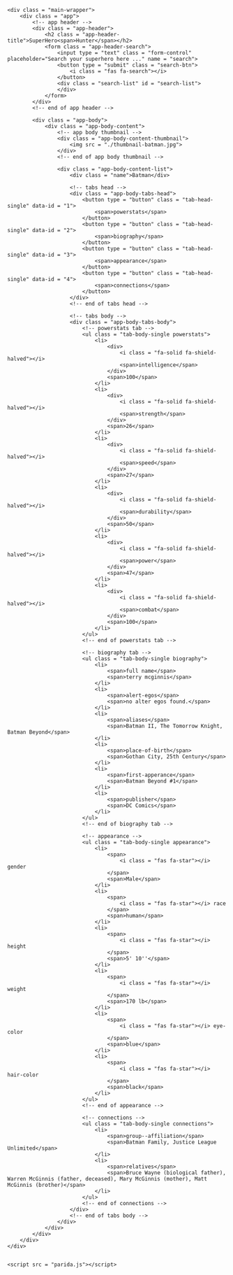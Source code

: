 <!DOCTYPE html>
<html lang="en">
<head>
    <meta charset="UTF-8">
    <meta http-equiv="X-UA-Compatible" content="IE=edge">
    <meta name="viewport" content="width=device-width, initial-scale=1.0">
    <title>Superhero hunter app</title>
    <link rel = "stylesheet" href = "parida.css">
    <link rel="stylesheet" href="https://cdnjs.cloudflare.com/ajax/libs/font-awesome/6.1.1/css/all.min.css" integrity="sha512-KfkfwYDsLkIlwQp6LFnl8zNdLGxu9YAA1QvwINks4PhcElQSvqcyVLLD9aMhXd13uQjoXtEKNosOWaZqXgel0g==" crossorigin="anonymous" referrerpolicy="no-referrer" />
</head>
<body>
    
    <div class = "main-wrapper">
        <div class = "app">
            <!-- app header -->
            <div class = "app-header">
                <h2 class = "app-header-title">SuperHero<span>Hunter</span></h2>
                <form class = "app-header-search">
                    <input type = "text" class = "form-control" placeholder="Search your superhero here ..." name = "search">
                    <button type = "submit" class = "search-btn">
                        <i class = "fas fa-search"></i>
                    </button>
                    <div class = "search-list" id = "search-list">
                    </div>
                </form>
            </div>
            <!-- end of app header -->

            <div class = "app-body">
                <div class = "app-body-content">
                    <!-- app body thumbnail -->
                    <div class = "app-body-content-thumbnail">
                        <img src = "./thumbnail-batman.jpg">
                    </div>
                    <!-- end of app body thumbnail -->
                    
                    <div class = "app-body-content-list">
                        <div class = "name">Batman</div>

                        <!-- tabs head -->
                        <div class = "app-body-tabs-head">
                            <button type = "button" class = "tab-head-single" data-id = "1">
                                <span>powerstats</span>
                            </button>
                            <button type = "button" class = "tab-head-single" data-id = "2">
                                <span>biography</span>
                            </button>
                            <button type = "button" class = "tab-head-single" data-id = "3">
                                <span>appearance</span>
                            </button>
                            <button type = "button" class = "tab-head-single" data-id = "4">
                                <span>connections</span>
                            </button>
                        </div>
                        <!-- end of tabs head -->

                        <!-- tabs body -->
                        <div class = "app-body-tabs-body">
                            <!-- powerstats tab -->
                            <ul class = "tab-body-single powerstats">
                                <li>
                                    <div>
                                        <i class = "fa-solid fa-shield-halved"></i>
                                        <span>intelligence</span>
                                    </div>
                                    <span>100</span>
                                </li>
                                <li>
                                    <div>
                                        <i class = "fa-solid fa-shield-halved"></i>
                                        <span>strength</span>
                                    </div>
                                    <span>26</span>
                                </li>
                                <li>
                                    <div>
                                        <i class = "fa-solid fa-shield-halved"></i>
                                        <span>speed</span>
                                    </div>
                                    <span>27</span>
                                </li>
                                <li>
                                    <div>
                                        <i class = "fa-solid fa-shield-halved"></i>
                                        <span>durability</span>
                                    </div>
                                    <span>50</span>
                                </li>
                                <li>
                                    <div>
                                        <i class = "fa-solid fa-shield-halved"></i>
                                        <span>power</span>
                                    </div>
                                    <span>47</span>
                                </li>
                                <li>
                                    <div>
                                        <i class = "fa-solid fa-shield-halved"></i>
                                        <span>combat</span>
                                    </div>
                                    <span>100</span>
                                </li>
                            </ul>
                            <!-- end of powerstats tab -->

                            <!-- biography tab -->
                            <ul class = "tab-body-single biography">
                                <li>
                                    <span>full name</span>
                                    <span>terry mcginnis</span>
                                </li>
                                <li>
                                    <span>alert-egos</span>
                                    <span>no alter egos found.</span>
                                </li>
                                <li>
                                    <span>aliases</span>
                                    <span>Batman II, The Tomorrow Knight, Batman Beyond</span>
                                </li>
                                <li>
                                    <span>place-of-birth</span>
                                    <span>Gothan City, 25th Century</span>
                                </li>
                                <li>
                                    <span>first-apperance</span>
                                    <span>Batman Beyond #1</span>
                                </li>
                                <li>
                                    <span>publisher</span>
                                    <span>DC Comics</span>
                                </li>
                            </ul>
                            <!-- end of biography tab -->

                            <!-- appearance -->
                            <ul class = "tab-body-single appearance">
                                <li>
                                    <span>
                                        <i class = "fas fa-star"></i> gender
                                    </span>
                                    <span>Male</span>
                                </li>
                                <li>
                                    <span>
                                        <i class = "fas fa-star"></i> race
                                    </span>
                                    <span>human</span>
                                </li>
                                <li>
                                    <span>
                                        <i class = "fas fa-star"></i> height
                                    </span>
                                    <span>5' 10''</span>
                                </li>
                                <li>
                                    <span>
                                        <i class = "fas fa-star"></i> weight
                                    </span>
                                    <span>170 lb</span>
                                </li>
                                <li>
                                    <span>
                                        <i class = "fas fa-star"></i> eye-color
                                    </span>
                                    <span>blue</span>
                                </li>
                                <li>
                                    <span>
                                        <i class = "fas fa-star"></i> hair-color
                                    </span>
                                    <span>black</span>
                                </li>
                            </ul>
                            <!-- end of appearance -->

                            <!-- connections -->
                            <ul class = "tab-body-single connections">
                                <li>
                                    <span>group--affiliation</span>
                                    <span>Batman Family, Justice League Unlimited</span>
                                </li>
                                <li>
                                    <span>relatives</span>
                                    <span>Bruce Wayne (biological father), Warren McGinnis (father, deceased), Mary McGinnis (mother), Matt McGinnis (brother)</span>
                                </li>
                            </ul>
                            <!-- end of connections -->
                        </div>
                        <!-- end of tabs body -->
                    </div>
                </div>
            </div>
        </div>
    </div>
    

    <script src = "parida.js"></script>
</body>
</html>
